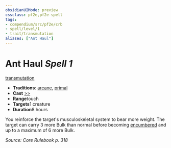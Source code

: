 ```yaml
---
obsidianUIMode: preview
cssclass: pf2e,pf2e-spell
tags:
- compendium/src/pf2e/crb
- spell/level/1
- trait/transmutation
aliases: ["Ant Haul"]
---
```

# Ant Haul *Spell 1*   
[transmutation](../../rules/traits/transmutation.md)  

- **Traditions**: [arcane](../../rules/traits/arcane.md), [primal](../../rules/traits/primal.md)
- **Cast** [>>](../../rules/core-rulebook/chapter-9-playing-the-game.md#Actions "Two-Action") 
- **Range**touch
- **Targets**1 creature
- **Duration**8 hours

You reinforce the target's musculoskeletal system to bear more weight. The target can carry 3 more Bulk than normal before becoming [encumbered](../../rules/conditions.md#Encumbered) and up to a maximum of 6 more Bulk.

*Source: Core Rulebook p. 318*